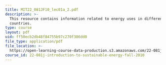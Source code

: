 ```yaml
---
title: MIT22_081JF10_lec01a_2.pdf
description: >-
  This resource contains information related to energy uses in different
  countries.
type: course
layout: pdf
uid: ff50ecb2db48f84755b97c270f386dd0
file_type: application/pdf
file_location: >-
  https://open-learning-course-data-production.s3.amazonaws.com/22-081j-introduction-to-sustainable-energy-fall-2010/ff50ecb2db48f84755b97c270f386dd0_MIT22_081JF10_lec01a_2.pdf
course_id: 22-081j-introduction-to-sustainable-energy-fall-2010
---
```

